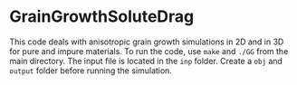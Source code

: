 # GrainGrowthSoluteDrag

This code deals with anisotropic grain growth simulations in 2D and in 3D for pure and impure materials. To run the code, use ``make`` and ``./GG`` from the main directory. The input file is located in the ``inp`` folder. Create a ``obj`` and ``output`` folder before running the simulation.
